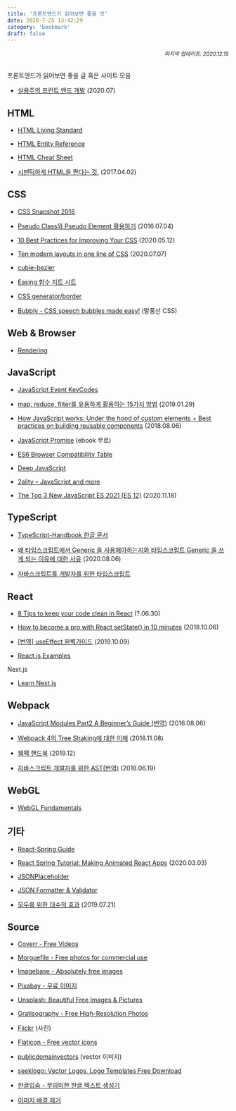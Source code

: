 ```yaml
---
title: '프론트엔드가 읽어보면 좋을 것'
date: 2020-7-25 13:42:29
category: 'bookmark'
draft: false
---
```


<div style="font-size: 12px; font-style: italic; text-align: right;">
마지막 업데이트: 2020.12.15
</div>

<br />

프론트엔드가 읽어보면 좋을 글 혹은 사이트 모음

- [실용주의 프런트 엔드 개발](https://peter-cho.gitbook.io/book/) (2020.07)

## HTML

- [HTML Living Standard](https://html.spec.whatwg.org/multipage/)

- [HTML Entity Reference](https://css-tricks.com/snippets/html/glyphs/)

- [HTML Cheat Sheet](https://websitesetup.org/html5-cheat-sheet/)

- [시맨틱하게 HTML을 짠다는 것.](https://medium.com/@soeunlee/%EC%8B%9C%EB%A7%A8%ED%8B%B1%ED%95%98%EA%B2%8C-html%EC%9D%84-%EC%A7%A0%EB%8B%A4%EB%8A%94-%EA%B2%83-90612ffc988e) (2017.04.02)

## CSS

- [CSS Snapshot 2018](https://www.w3.org/TR/css-2018/)

- [Pseudo Class와 Pseudo Element 활용하기](https://asfirstalways.tistory.com/184) (2016.07.04)

- [10 Best Practices for Improving Your CSS](https://medium.com/better-programming/10-best-practices-for-improving-your-css-84c69aac66e) (2020.05.12)

- [Ten modern layouts in one line of CSS](https://web.dev/one-line-layouts/) (2020.07.07)

- [cubie-bezier](https://cubic-bezier.com/#.17,.67,.83,.67)

- [Easing 함수 치트 시트](https://easings.net/ko)

- [CSS generator/border](https://html-css-js.com/css/generator/border-outline/)

- [Bubbly - CSS speech bubbles made easy!](http://projects.verou.me/bubbly/) (말풍선 CSS)

## Web & Browser

- [Rendering](https://www.notion.so/Rendering-994f91c0b5cc493481876d04be028b76#c9ec14ab7cd648ff80dbdaaab88bc609)

## JavaScript

- [JavaScript Event KeyCodes](https://keycode.info/)

- [map, reduce, filter를 유용하게 활용하는 15가지 방법](https://medium.com/@Dongmin_Jang/javascript-15%EA%B0%80%EC%A7%80-%EC%9C%A0%EC%9A%A9%ED%95%9C-map-reduce-filter-bfbc74f0debd) (2019.01.29)

- [How JavaScript works: Under the hood of custom elements + Best practices on building reusable components](https://blog.sessionstack.com/how-javascript-works-under-the-hood-of-custom-elements-best-practices-on-building-reusable-e118e888de0c) (2018.08.06)

- [JavaScript Promise](https://www.hanbit.co.kr/store/books/look.php?p_code=E5027975256) (ebook 무료)

- [ES6 Browser Compatibility Table](https://kangax.github.io/compat-table/es6/)

- [Deep JavaScript](https://exploringjs.com/deep-js/toc.html)

- [2ality – JavaScript and more](https://2ality.com/)

- [The Top 3 New JavaScript ES 2021 (ES 12)](https://medium.com/better-programming/the-top-3-new-javascript-es-2021-es-12-features-im-excited-about-a3ac129efbb2) (2020.11.18)

## TypeScript

- [TypeScript-Handbook 한글 문서](https://typescript-kr.github.io/)

- [왜 타입스크립트에서 Generic 을 사용해야하는지와 타입스크립트 Generic 을 쓰게 되는 이유에 대한 사유](https://gist.github.com/hmmhmmhm/8c22c011c13dcc8b3001cc385558f586) (2020.08.06)

- [자바스크립트를 개발자를 위한 타입스크립트](https://ahnheejong.gitbook.io/ts-for-jsdev/)

## React

- [8 Tips to keep your code clean in React](https://medium.com/groww-engineering/8-tips-to-keep-your-code-clean-in-react-7706f631baf9) (?.06.30)

- [How to become a pro with React setState() in 10 minutes](https://www.freecodecamp.org/news/get-pro-with-react-setstate-in-10-minutes-d38251d1c781/) (2018.10.06)

- [[번역] useEffect 완벽가이드](https://rinae.dev/posts/a-complete-guide-to-useeffect-ko) (2019.10.09)

- [React.js Examples](https://reactjsexample.com/)

<p>Next.js</p>

- [Learn Next.js](https://masteringnextjs.com/)

## Webpack

- [JavaScript Modules Part2 A Beginner’s Guide (번역)](https://hojong.me/javascript-modules-part-2) (2016.08.06)

- [Webpack 4의 Tree Shaking에 대한 이해](https://huns.me/development/2265) (2018.11.08)

- [웹팩 핸드북](https://joshua1988.github.io/webpack-guide/) (2019.12)

- [자바스크립트 개발자를 위한 AST(번역)](https://gyujincho.github.io/2018-06-19/AST-for-JS-devlopers) (2018.06.19)

## WebGL

- [WebGL Fundamentals](https://webglfundamentals.org/)

## 기타

- [React-Spring Guide](https://bradwoods.io/guides/react-spring)

- [React Spring Tutorial: Making Animated React Apps](https://shakuro.com/blog/react-spring-tutorial-making-animated-react-apps) (2020.03.03)

- [JSONPlaceholder](https://jsonplaceholder.typicode.com/)

- [JSON Formatter & Validator](https://jsonformatter.curiousconcept.com/)

- [모두를 위한 대수적 효과](https://overreacted.io/ko/algebraic-effects-for-the-rest-of-us/) (2019.07.21)

## Source

- [Coverr - Free Videos](https://coverr.co/)

- [Morguefile - Free photos for commercial use](https://morguefile.com/)

- [Imagebase - Absolutely free images](https://www.imagebase.net/)

- [Pixabay - 무료 이미지](https://pixabay.com/ko/)

- [Unsplash: Beautiful Free Images & Pictures](https://unsplash.com/)

- [Gratisography - Free High-Resolution Photos](https://gratisography.com/)

- [Flickr](https://www.flickr.com/) (사진)

- [Flaticon - Free vector icons](https://www.flaticon.com/)

- [publicdomainvectors](https://publicdomainvectors.org/en/) (vector 이미지)

- [seeklogo: Vector Logos, Logo Templates Free Download](https://seeklogo.com/)

- [한글입숨 - 무의미한 한글 텍스트 생성기](http://hangul.thefron.me/)

- [이미지 배경 제거](https://www.remove.bg/ko)
